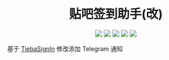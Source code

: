 <div align="center"> 
<h1 align="center">贴吧签到助手(改)</h1>
<img src="https://img.shields.io/github/issues/dajibo/tieba?color=green">
<img src="https://img.shields.io/github/stars/dajibo/tieba?color=yellow">
<img src="https://img.shields.io/github/forks/dajibo/tieba?color=orange">
<img src="https://img.shields.io/github/license/dajibo/tieba?color=ff69b4">
<img src="https://img.shields.io/github/languages/code-size/dajibo/tieba?color=blueviolet">
</div>



基于 [TiebaSignIn](https://github.com/srcrs/TiebaSignIn) 修改添加 Telegram 通知

